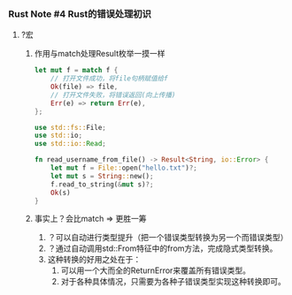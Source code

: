 ### Rust Note #4 Rust的错误处理初识

1. ?宏

   1. 作用与match处理Result枚举一摸一样

      ```rust
      let mut f = match f {
          // 打开文件成功，将file句柄赋值给f
          Ok(file) => file,
          // 打开文件失败，将错误返回(向上传播)
          Err(e) => return Err(e),
      };
      
      use std::fs::File;
      use std::io;
      use std::io::Read;
      
      fn read_username_from_file() -> Result<String, io::Error> {
          let mut f = File::open("hello.txt")?;
          let mut s = String::new();
          f.read_to_string(&mut s)?;
          Ok(s)
      }
      ```

   2. 事实上？会比match => 更胜一筹

      1. ？可以自动进行类型提升（把一个错误类型转换为另一个而错误类型）
      2. ？通过自动调用std::From特征中的from方法，完成隐式类型转换。
      3. 这种转换的好用之处在于：
         1. 可以用一个大而全的ReturnError来覆盖所有错误类型。
         2. 对于各种具体情况，只需要为各种子错误类型实现这种转换即可。
